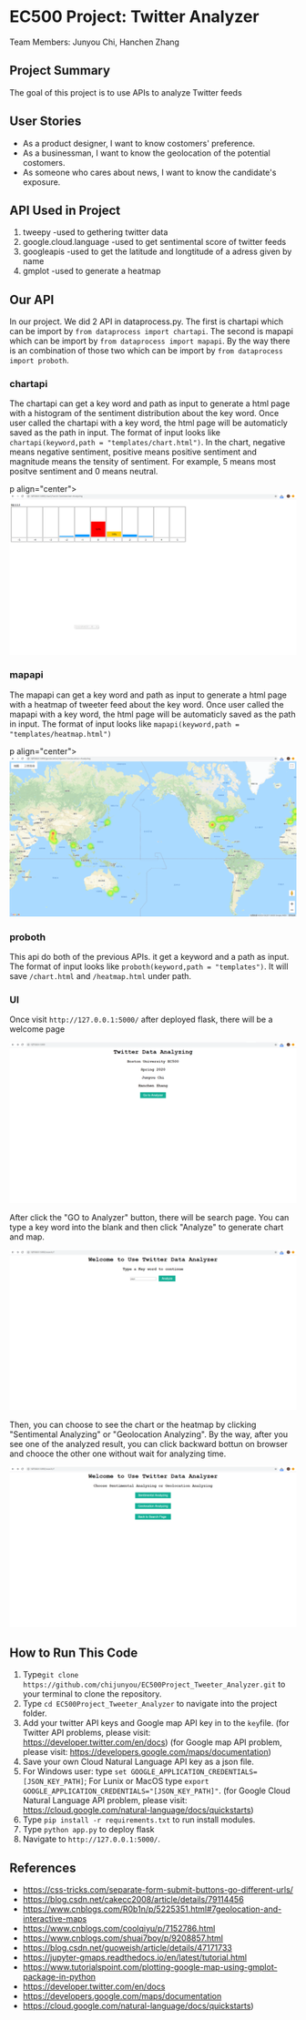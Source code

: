 # EC500 Project: Twitter Analyzer
Team Members: Junyou Chi, Hanchen Zhang

## Project Summary
The goal of this project is to use APIs to analyze Twitter feeds

## User Stories
- As a product designer, I want to know costomers' preference.
- As a businessman, I want to know the geolocation of the potential costomers.
- As someone who cares about news, I want to know the candidate's exposure.

## API Used in Project
1. tweepy -used to gethering twitter data
2. google.cloud.language -used to get sentimental score of twitter feeds
3. googleapis -used to get the latitude and longtitude of a adress given by name
4. gmplot -used to generate a heatmap

## Our API
In our project. We did 2 API in dataprocess.py. The first is chartapi which can be import by `from dataprocess import chartapi`. The second is mapapi which can be import by `from dataprocess import mapapi`. By the way there is an combination of those two which can be import by `from dataprocess import proboth`.

### chartapi
The chartapi can get a key word and path as input to generate a html page with a histogram of the sentiment distribution about the key word. Once user called the chartapi with a key word, the html page will be automaticly saved as the path in input. The format of input looks like `chartapi(keyword,path = "templates/chart.html")`. 
In the chart, negative means negative sentiment, positive means positive sentiment and magnitude means the tensity of sentiment. For example, 5 means most positve sentiment and 0 means neutral.

p align="center">   
<img src="https://github.com/chijunyou/EC500Project_Tweeter_Analyzer/blob/master/pictures/sentiment.png" /> 
</p> 

### mapapi
The mapapi can get a key word and path as input to generate a html page with a heatmap of tweeter feed about the key word. Once user called the mapapi with a key word, the html page will be automaticly saved as the path in input. The format of input looks like `mapapi(keyword,path = "templates/heatmap.html")`

p align="center">   
<img src="https://github.com/chijunyou/EC500Project_Tweeter_Analyzer/blob/master/pictures/heatmap.png" /> 
</p> 

### proboth
This api do both of the previous APIs. it get a keyword and a path as input. The format of input looks like `proboth(keyword,path = "templates")`. It will save `/chart.html` and `/heatmap.html` under path.



### UI
Once visit  `http://127.0.0.1:5000/` after deployed flask, there will be a welcome page

<p align="center">   
<img src="https://github.com/chijunyou/EC500Project_Tweeter_Analyzer/blob/master/pictures/welcome.png" /> 
</p> 

After click the "GO to Analyzer" button, there will be search page. You can type a key word into the blank and then click "Analyze" to generate chart and map.

<p align="center">   
<img src="https://github.com/chijunyou/EC500Project_Tweeter_Analyzer/blob/master/pictures/search.png" /> 
</p> 

Then, you can choose to see the chart or the heatmap by clicking "Sentimental Analyzing" or "Geolocation Analyzing". By the way, after you see one of the analyzed result, you can click backward bottun on browser and chooce the other one without wait for analyzing time.

<p align="center">   
<img src="https://github.com/chijunyou/EC500Project_Tweeter_Analyzer/blob/master/pictures/analyze%20choice.png" /> 
</p> 

## How to Run This Code
1. Type`git clone https://github.com/chijunyou/EC500Project_Tweeter_Analyzer.git` to your terminal to clone the repository.
2. Type `cd EC500Project_Tweeter_Analyzer` to navigate into the project folder.
3. Add your twitter API keys and Google map API key in to the `key`file.
(for Twitter API problems, please visit: https://developer.twitter.com/en/docs)
(for Google map API problem, please visit: https://developers.google.com/maps/documentation)
4. Save your own Cloud Natural Language API key as a json file.
5. For Windows user: type `set GOOGLE_APPLICATION_CREDENTIALS=[JSON_KEY_PATH]`; For Lunix or MacOS type `export GOOGLE_APPLICATION_CREDENTIALS="[JSON_KEY_PATH]"`.
(for Google Cloud Natural Language API problem, please visit: https://cloud.google.com/natural-language/docs/quickstarts)
6. Type `pip install -r requirements.txt` to run install modules.
7. Type `python app.py` to deploy flask
8. Navigate to `http://127.0.0.1:5000/`.

## References
* https://css-tricks.com/separate-form-submit-buttons-go-different-urls/
* https://blog.csdn.net/cakecc2008/article/details/79114456
* https://www.cnblogs.com/R0b1n/p/5225351.html#7geolocation-and-interactive-maps
* https://www.cnblogs.com/coolqiyu/p/7152786.html
* https://www.cnblogs.com/shuai7boy/p/9208857.html
* https://blog.csdn.net/guoweish/article/details/47171733
* https://jupyter-gmaps.readthedocs.io/en/latest/tutorial.html
* https://www.tutorialspoint.com/plotting-google-map-using-gmplot-package-in-python
* https://developer.twitter.com/en/docs
* https://developers.google.com/maps/documentation
* https://cloud.google.com/natural-language/docs/quickstarts)
